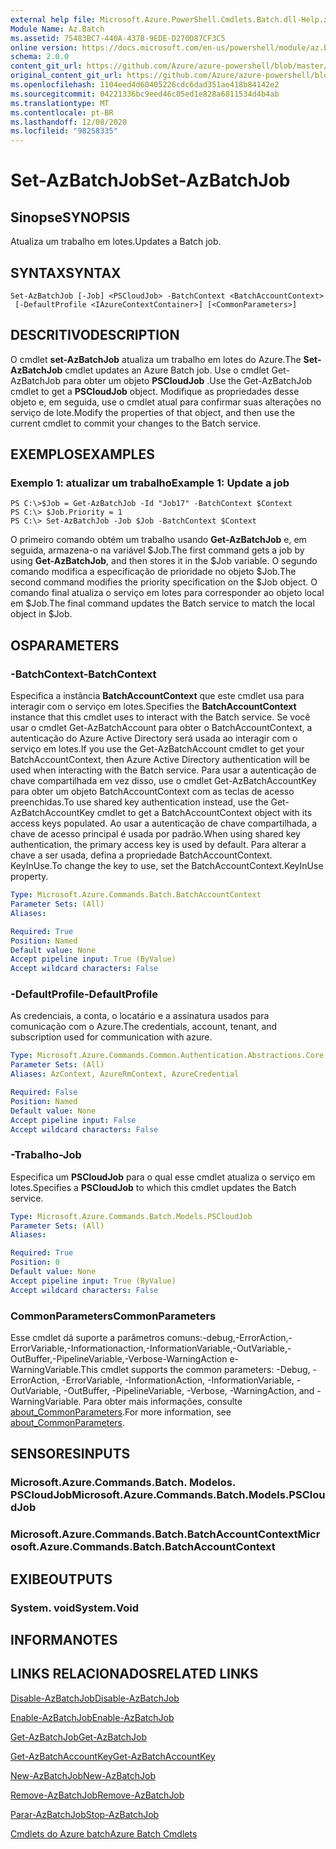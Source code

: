 ```yaml
---
external help file: Microsoft.Azure.PowerShell.Cmdlets.Batch.dll-Help.xml
Module Name: Az.Batch
ms.assetid: 75483BC7-440A-437B-9EDE-D270D87CF3C5
online version: https://docs.microsoft.com/en-us/powershell/module/az.batch/set-azbatchjob
schema: 2.0.0
content_git_url: https://github.com/Azure/azure-powershell/blob/master/src/Batch/Batch/help/Set-AzBatchJob.md
original_content_git_url: https://github.com/Azure/azure-powershell/blob/master/src/Batch/Batch/help/Set-AzBatchJob.md
ms.openlocfilehash: 1104eed4d60405226cdc6dad351ae418b84142e2
ms.sourcegitcommit: 04221336bc9eed46c05ed1e828a6811534d4b4ab
ms.translationtype: MT
ms.contentlocale: pt-BR
ms.lasthandoff: 12/08/2020
ms.locfileid: "98258335"
---
```

# <span data-ttu-id="711a5-101">Set-AzBatchJob</span><span class="sxs-lookup"><span data-stu-id="711a5-101">Set-AzBatchJob</span></span>

## <span data-ttu-id="711a5-102">Sinopse</span><span class="sxs-lookup"><span data-stu-id="711a5-102">SYNOPSIS</span></span>
<span data-ttu-id="711a5-103">Atualiza um trabalho em lotes.</span><span class="sxs-lookup"><span data-stu-id="711a5-103">Updates a Batch job.</span></span>

## <span data-ttu-id="711a5-104">SYNTAX</span><span class="sxs-lookup"><span data-stu-id="711a5-104">SYNTAX</span></span>

```
Set-AzBatchJob [-Job] <PSCloudJob> -BatchContext <BatchAccountContext>
 [-DefaultProfile <IAzureContextContainer>] [<CommonParameters>]
```

## <span data-ttu-id="711a5-105">DESCRITIVO</span><span class="sxs-lookup"><span data-stu-id="711a5-105">DESCRIPTION</span></span>
<span data-ttu-id="711a5-106">O cmdlet **set-AzBatchJob** atualiza um trabalho em lotes do Azure.</span><span class="sxs-lookup"><span data-stu-id="711a5-106">The **Set-AzBatchJob** cmdlet updates an Azure Batch job.</span></span>
<span data-ttu-id="711a5-107">Use o cmdlet Get-AzBatchJob para obter um objeto **PSCloudJob** .</span><span class="sxs-lookup"><span data-stu-id="711a5-107">Use the Get-AzBatchJob cmdlet to get a **PSCloudJob** object.</span></span>
<span data-ttu-id="711a5-108">Modifique as propriedades desse objeto e, em seguida, use o cmdlet atual para confirmar suas alterações no serviço de lote.</span><span class="sxs-lookup"><span data-stu-id="711a5-108">Modify the properties of that object, and then use the current cmdlet to commit your changes to the Batch service.</span></span>

## <span data-ttu-id="711a5-109">EXEMPLOS</span><span class="sxs-lookup"><span data-stu-id="711a5-109">EXAMPLES</span></span>

### <span data-ttu-id="711a5-110">Exemplo 1: atualizar um trabalho</span><span class="sxs-lookup"><span data-stu-id="711a5-110">Example 1: Update a job</span></span>
```
PS C:\>$Job = Get-AzBatchJob -Id "Job17" -BatchContext $Context
PS C:\> $Job.Priority = 1
PS C:\> Set-AzBatchJob -Job $Job -BatchContext $Context
```

<span data-ttu-id="711a5-111">O primeiro comando obtém um trabalho usando **Get-AzBatchJob** e, em seguida, armazena-o na variável $Job.</span><span class="sxs-lookup"><span data-stu-id="711a5-111">The first command gets a job by using **Get-AzBatchJob**, and then stores it in the $Job variable.</span></span>
<span data-ttu-id="711a5-112">O segundo comando modifica a especificação de prioridade no objeto $Job.</span><span class="sxs-lookup"><span data-stu-id="711a5-112">The second command modifies the priority specification on the $Job object.</span></span>
<span data-ttu-id="711a5-113">O comando final atualiza o serviço em lotes para corresponder ao objeto local em $Job.</span><span class="sxs-lookup"><span data-stu-id="711a5-113">The final command updates the Batch service to match the local object in $Job.</span></span>

## <span data-ttu-id="711a5-114">OS</span><span class="sxs-lookup"><span data-stu-id="711a5-114">PARAMETERS</span></span>

### <span data-ttu-id="711a5-115">-BatchContext</span><span class="sxs-lookup"><span data-stu-id="711a5-115">-BatchContext</span></span>
<span data-ttu-id="711a5-116">Especifica a instância **BatchAccountContext** que este cmdlet usa para interagir com o serviço em lotes.</span><span class="sxs-lookup"><span data-stu-id="711a5-116">Specifies the **BatchAccountContext** instance that this cmdlet uses to interact with the Batch service.</span></span>
<span data-ttu-id="711a5-117">Se você usar o cmdlet Get-AzBatchAccount para obter o BatchAccountContext, a autenticação do Azure Active Directory será usada ao interagir com o serviço em lotes.</span><span class="sxs-lookup"><span data-stu-id="711a5-117">If you use the Get-AzBatchAccount cmdlet to get your BatchAccountContext, then Azure Active Directory authentication will be used when interacting with the Batch service.</span></span> <span data-ttu-id="711a5-118">Para usar a autenticação de chave compartilhada em vez disso, use o cmdlet Get-AzBatchAccountKey para obter um objeto BatchAccountContext com as teclas de acesso preenchidas.</span><span class="sxs-lookup"><span data-stu-id="711a5-118">To use shared key authentication instead, use the Get-AzBatchAccountKey cmdlet to get a BatchAccountContext object with its access keys populated.</span></span> <span data-ttu-id="711a5-119">Ao usar a autenticação de chave compartilhada, a chave de acesso principal é usada por padrão.</span><span class="sxs-lookup"><span data-stu-id="711a5-119">When using shared key authentication, the primary access key is used by default.</span></span> <span data-ttu-id="711a5-120">Para alterar a chave a ser usada, defina a propriedade BatchAccountContext. KeyInUse.</span><span class="sxs-lookup"><span data-stu-id="711a5-120">To change the key to use, set the BatchAccountContext.KeyInUse property.</span></span>

```yaml
Type: Microsoft.Azure.Commands.Batch.BatchAccountContext
Parameter Sets: (All)
Aliases:

Required: True
Position: Named
Default value: None
Accept pipeline input: True (ByValue)
Accept wildcard characters: False
```

### <span data-ttu-id="711a5-121">-DefaultProfile</span><span class="sxs-lookup"><span data-stu-id="711a5-121">-DefaultProfile</span></span>
<span data-ttu-id="711a5-122">As credenciais, a conta, o locatário e a assinatura usados para comunicação com o Azure.</span><span class="sxs-lookup"><span data-stu-id="711a5-122">The credentials, account, tenant, and subscription used for communication with azure.</span></span>

```yaml
Type: Microsoft.Azure.Commands.Common.Authentication.Abstractions.Core.IAzureContextContainer
Parameter Sets: (All)
Aliases: AzContext, AzureRmContext, AzureCredential

Required: False
Position: Named
Default value: None
Accept pipeline input: False
Accept wildcard characters: False
```

### <span data-ttu-id="711a5-123">-Trabalho</span><span class="sxs-lookup"><span data-stu-id="711a5-123">-Job</span></span>
<span data-ttu-id="711a5-124">Especifica um **PSCloudJob** para o qual esse cmdlet atualiza o serviço em lotes.</span><span class="sxs-lookup"><span data-stu-id="711a5-124">Specifies a **PSCloudJob** to which this cmdlet updates the Batch service.</span></span>

```yaml
Type: Microsoft.Azure.Commands.Batch.Models.PSCloudJob
Parameter Sets: (All)
Aliases:

Required: True
Position: 0
Default value: None
Accept pipeline input: True (ByValue)
Accept wildcard characters: False
```

### <span data-ttu-id="711a5-125">CommonParameters</span><span class="sxs-lookup"><span data-stu-id="711a5-125">CommonParameters</span></span>
<span data-ttu-id="711a5-126">Esse cmdlet dá suporte a parâmetros comuns:-debug,-ErrorAction,-ErrorVariable,-Informationaction,-InformationVariable,-OutVariable,-OutBuffer,-PipelineVariable,-Verbose-WarningAction e-WarningVariable.</span><span class="sxs-lookup"><span data-stu-id="711a5-126">This cmdlet supports the common parameters: -Debug, -ErrorAction, -ErrorVariable, -InformationAction, -InformationVariable, -OutVariable, -OutBuffer, -PipelineVariable, -Verbose, -WarningAction, and -WarningVariable.</span></span> <span data-ttu-id="711a5-127">Para obter mais informações, consulte [about_CommonParameters](http://go.microsoft.com/fwlink/?LinkID=113216).</span><span class="sxs-lookup"><span data-stu-id="711a5-127">For more information, see [about_CommonParameters](http://go.microsoft.com/fwlink/?LinkID=113216).</span></span>

## <span data-ttu-id="711a5-128">SENSORES</span><span class="sxs-lookup"><span data-stu-id="711a5-128">INPUTS</span></span>

### <span data-ttu-id="711a5-129">Microsoft.Azure.Commands.Batch. Modelos. PSCloudJob</span><span class="sxs-lookup"><span data-stu-id="711a5-129">Microsoft.Azure.Commands.Batch.Models.PSCloudJob</span></span>

### <span data-ttu-id="711a5-130">Microsoft.Azure.Commands.Batch.BatchAccountContext</span><span class="sxs-lookup"><span data-stu-id="711a5-130">Microsoft.Azure.Commands.Batch.BatchAccountContext</span></span>

## <span data-ttu-id="711a5-131">EXIBE</span><span class="sxs-lookup"><span data-stu-id="711a5-131">OUTPUTS</span></span>

### <span data-ttu-id="711a5-132">System. void</span><span class="sxs-lookup"><span data-stu-id="711a5-132">System.Void</span></span>

## <span data-ttu-id="711a5-133">INFORMA</span><span class="sxs-lookup"><span data-stu-id="711a5-133">NOTES</span></span>

## <span data-ttu-id="711a5-134">LINKS RELACIONADOS</span><span class="sxs-lookup"><span data-stu-id="711a5-134">RELATED LINKS</span></span>

[<span data-ttu-id="711a5-135">Disable-AzBatchJob</span><span class="sxs-lookup"><span data-stu-id="711a5-135">Disable-AzBatchJob</span></span>](./Disable-AzBatchJob.md)

[<span data-ttu-id="711a5-136">Enable-AzBatchJob</span><span class="sxs-lookup"><span data-stu-id="711a5-136">Enable-AzBatchJob</span></span>](./Enable-AzBatchJob.md)

[<span data-ttu-id="711a5-137">Get-AzBatchJob</span><span class="sxs-lookup"><span data-stu-id="711a5-137">Get-AzBatchJob</span></span>](./Get-AzBatchJob.md)

[<span data-ttu-id="711a5-138">Get-AzBatchAccountKey</span><span class="sxs-lookup"><span data-stu-id="711a5-138">Get-AzBatchAccountKey</span></span>](./Get-AzBatchAccountKey.md)

[<span data-ttu-id="711a5-139">New-AzBatchJob</span><span class="sxs-lookup"><span data-stu-id="711a5-139">New-AzBatchJob</span></span>](./New-AzBatchJob.md)

[<span data-ttu-id="711a5-140">Remove-AzBatchJob</span><span class="sxs-lookup"><span data-stu-id="711a5-140">Remove-AzBatchJob</span></span>](./Remove-AzBatchJob.md)

[<span data-ttu-id="711a5-141">Parar-AzBatchJob</span><span class="sxs-lookup"><span data-stu-id="711a5-141">Stop-AzBatchJob</span></span>](./Stop-AzBatchJob.md)

[<span data-ttu-id="711a5-142">Cmdlets do Azure batch</span><span class="sxs-lookup"><span data-stu-id="711a5-142">Azure Batch Cmdlets</span></span>](/powershell/module/Az.Batch/)
